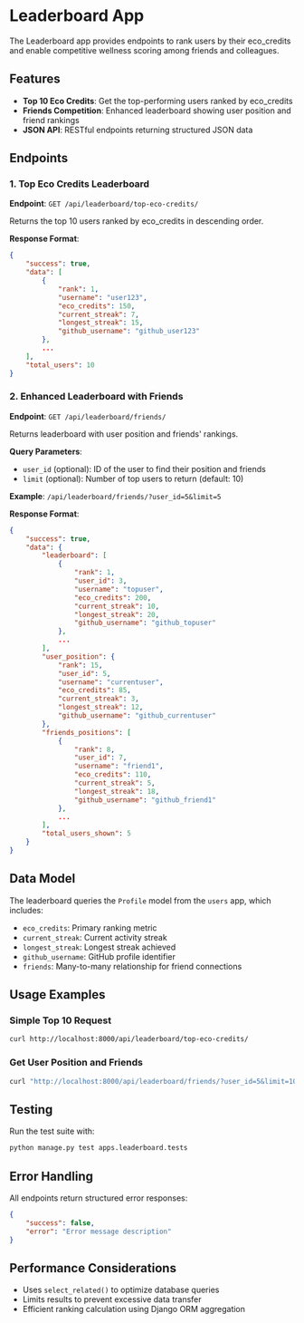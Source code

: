 # Leaderboard App

The Leaderboard app provides endpoints to rank users by their eco_credits and enable competitive wellness scoring among friends and colleagues.

## Features

- **Top 10 Eco Credits**: Get the top-performing users ranked by eco_credits
- **Friends Competition**: Enhanced leaderboard showing user position and friend rankings
- **JSON API**: RESTful endpoints returning structured JSON data

## Endpoints

### 1. Top Eco Credits Leaderboard

**Endpoint**: `GET /api/leaderboard/top-eco-credits/`

Returns the top 10 users ranked by eco_credits in descending order.

**Response Format**:
```json
{
    "success": true,
    "data": [
        {
            "rank": 1,
            "username": "user123",
            "eco_credits": 150,
            "current_streak": 7,
            "longest_streak": 15,
            "github_username": "github_user123"
        },
        ...
    ],
    "total_users": 10
}
```

### 2. Enhanced Leaderboard with Friends

**Endpoint**: `GET /api/leaderboard/friends/`

Returns leaderboard with user position and friends' rankings.

**Query Parameters**:
- `user_id` (optional): ID of the user to find their position and friends
- `limit` (optional): Number of top users to return (default: 10)

**Example**: `/api/leaderboard/friends/?user_id=5&limit=5`

**Response Format**:
```json
{
    "success": true,
    "data": {
        "leaderboard": [
            {
                "rank": 1,
                "user_id": 3,
                "username": "topuser",
                "eco_credits": 200,
                "current_streak": 10,
                "longest_streak": 20,
                "github_username": "github_topuser"
            },
            ...
        ],
        "user_position": {
            "rank": 15,
            "user_id": 5,
            "username": "currentuser",
            "eco_credits": 85,
            "current_streak": 3,
            "longest_streak": 12,
            "github_username": "github_currentuser"
        },
        "friends_positions": [
            {
                "rank": 8,
                "user_id": 7,
                "username": "friend1",
                "eco_credits": 110,
                "current_streak": 5,
                "longest_streak": 18,
                "github_username": "github_friend1"
            },
            ...
        ],
        "total_users_shown": 5
    }
}
```

## Data Model

The leaderboard queries the `Profile` model from the `users` app, which includes:

- `eco_credits`: Primary ranking metric
- `current_streak`: Current activity streak
- `longest_streak`: Longest streak achieved
- `github_username`: GitHub profile identifier
- `friends`: Many-to-many relationship for friend connections

## Usage Examples

### Simple Top 10 Request
```bash
curl http://localhost:8000/api/leaderboard/top-eco-credits/
```

### Get User Position and Friends
```bash
curl "http://localhost:8000/api/leaderboard/friends/?user_id=5&limit=10"
```

## Testing

Run the test suite with:
```bash
python manage.py test apps.leaderboard.tests
```

## Error Handling

All endpoints return structured error responses:
```json
{
    "success": false,
    "error": "Error message description"
}
```

## Performance Considerations

- Uses `select_related()` to optimize database queries
- Limits results to prevent excessive data transfer
- Efficient ranking calculation using Django ORM aggregation
